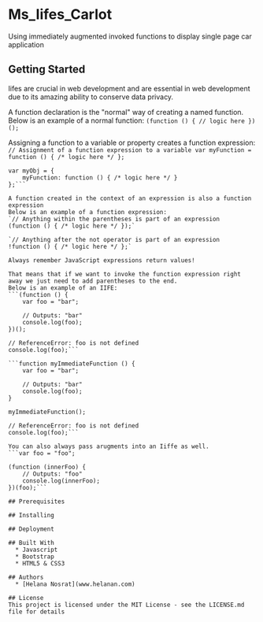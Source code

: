 # Ms_Iifes_Carlot
Using immediately augmented invoked functions to display single page car application
## Getting Started
Iifes are crucial in web development and are essential in web development due to its amazing ability to conserve data privacy.

A function declaration is the "normal" way of creating a named function.
Below is an example of a normal function:
`(function () {
    // logic here
})();`

Assigning a function to a variable or property creates a function expression:
`// Assignment of a function expression to a variable
var myFunction = function () { /* logic here */ };`

```// Assignment of a function expression to a property
var myObj = {
    myFunction: function () { /* logic here */ }
};```

A function created in the context of an expression is also a function expression
Below is an example of a function expression:
`// Anything within the parentheses is part of an expression
(function () { /* logic here */ });`

`// Anything after the not operator is part of an expression
!function () { /* logic here */ };`

Always remember JavaScript expressions return values!

That means that if we want to invoke the function expression right away we just need to add parentheses to the end.
Below is an example of an IIFE:
```(function () {
    var foo = "bar";

    // Outputs: "bar"
    console.log(foo);
})();

// ReferenceError: foo is not defined
console.log(foo);```

```function myImmediateFunction () {
    var foo = "bar";

    // Outputs: "bar"
    console.log(foo);
}

myImmediateFunction();

// ReferenceError: foo is not defined
console.log(foo);```

You can also always pass arugments into an Iiffe as well. 
```var foo = "foo";

(function (innerFoo) {
    // Outputs: "foo"
    console.log(innerFoo);
})(foo);```

## Prerequisites

## Installing

## Deployment

## Built With
  * Javascript
  * Bootstrap
  * HTML5 & CSS3
  
## Authors
  * [Helana Nosrat](www.helanan.com)
  
## License
This project is licensed under the MIT License - see the LICENSE.md file for details
